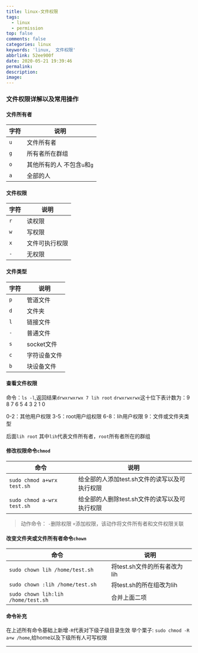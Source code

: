 ```yaml
---
title: linux-文件权限
tags:
  - linux
  - permission
top: false
comments: false
categories: linux
keywords: 'linux,　文件权限'
abbrlink: 52ee900f
date: 2020-05-21 19:39:46
permalink:
description:
image:
---
```



### 文件权限详解以及常用操作

#### 文件所有者

| 字符 | 说明 |
| --- | --- |
| `u` | 文件所有者 |
| `g` | 所有者所在群组 |
| `o` | 其他所有的人 不包含`u`和`g` |
| `a` | 全部的人 |

#### 文件权限

| 字符 | 说明 |
| --- | --- |
| `r` | 读权限 |
| `w` | 写权限 |
| `x` | 文件可执行权限 |
| `-` | 无权限 |

#### 文件类型

| 字符 | 说明 |
| --- | --- |
| `p` | 管道文件 |
| `d` | 文件夹 |
| `l` | 链接文件 |
| `-` | 普通文件 |
| `s` | socket文件 |
| `c` | 字符设备文件 |
| `b` | 块设备文件 |

#### 查看文件权限

命令：`ls -l`,返回结果`drwxrwxrwx 7 lih root`
`drwxrwxrwx`这十位下表计数为：9 8 7 6 5 4 3 2 1 0

0-2：其他用户权限
3-5：root用户组权限
6-8：lih用户权限
9：文件或文件夹类型

后面`lih root`
其中`lih`代表文件所有者，`root`所有者所在的群组


#### 修改权限命令`chmod`

| 命令 | 说明 |
| --- | --- |
| `sudo chmod a+wrx test.sh` | 给全部的人添加test.sh文件的读写以及可执行权限 |
| `sudo chmod a-wrx test.sh` | 给全部的人删除test.sh文件的读写以及可执行权限 |

> 动作命令： `-`删除权限 `+`添加权限，该动作将文件所有者和文件权限关联

#### 改变文件夹或文件所有者命令`chown`

| 命令 | 说明 |
| --- | --- |
| `sudo chown lih /home/test.sh` | 将test.sh文件的所有者改为lih |
| `sudo chown :lih /home/test.sh` | 将test.sh的所在组改为lih |
| `sudo chown lih:lih /home/test.sh` | 合并上面二项 |


#### 命令补充

在上述所有命令基础上新增`-R`代表对下级子级目录生效
举个栗子:
`sudo chmod -R a+w /home`,给home以及下级所有人可写权限





<hr />
